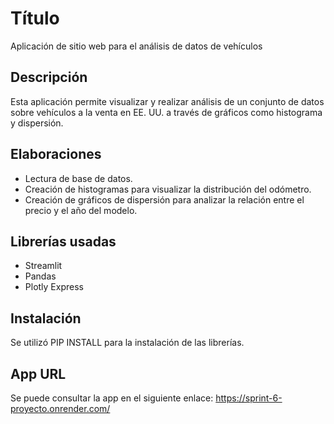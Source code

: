 # Título

Aplicación de sitio web para el análisis de datos de vehículos

## Descripción

Esta aplicación permite visualizar y realizar análisis de un conjunto de datos sobre vehículos a la venta en EE. UU. a través de gráficos como histograma y dispersión.

## Elaboraciones

- Lectura de base de datos.
- Creación de histogramas para visualizar la distribución del odómetro.
- Creación de gráficos de dispersión para analizar la relación entre el precio y el año del modelo.

## Librerías usadas

- Streamlit
- Pandas
- Plotly Express

## Instalación

Se utilizó PIP INSTALL para la instalación de las librerías.

## App URL

Se puede consultar la app en el siguiente enlace: https://sprint-6-proyecto.onrender.com/


